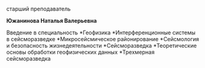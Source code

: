 старший преподаватель



**Южанинова Наталья Валерьевна**

Введение в специальность
	*Геофизика
	*Интерференционные системы в сейсморазведке
	*Микросейсмическое районирование
	*Сейсмология и безопасность жизнедеятельности
	*Сейсморазведка
	*Теоретические основы обработки геофизических данных
	*Трехмерная сейсморазведка